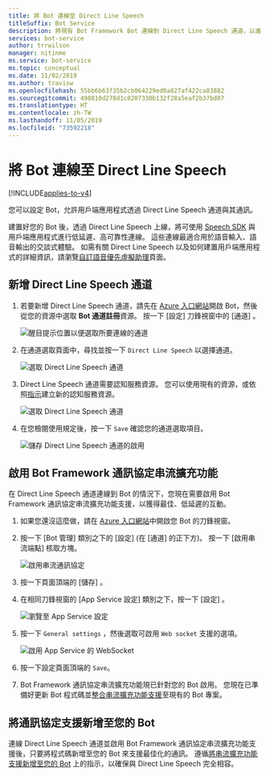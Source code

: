 ```yaml
---
title: 將 Bot 連線至 Direct Line Speech
titleSuffix: Bot Service
description: 將現有 Bot Framework Bot 連線到 Direct Line Speech 通道，以進行高可靠性、低延遲語音輸入、語音輸出互動的概觀和所需步驟。
services: bot-service
author: trrwilson
manager: nitinme
ms.service: bot-service
ms.topic: conceptual
ms.date: 11/02/2019
ms.author: travisw
ms.openlocfilehash: 55bb6b63f35b2cb064229ed0a827af422ca83882
ms.sourcegitcommit: 490810d278d1c8207330b132f28a5eaf2b37bd07
ms.translationtype: HT
ms.contentlocale: zh-TW
ms.lasthandoff: 11/05/2019
ms.locfileid: "73592218"
---
```

# <a name="connect-a-bot-to-direct-line-speech"></a>將 Bot 連線至 Direct Line Speech

[!INCLUDE[applies-to-v4](includes/applies-to.md)]

您可以設定 Bot，允許用戶端應用程式透過 Direct Line Speech 通道與其通訊。

建置好您的 Bot 後，透過 Direct Line Speech 上線，將可使用 [Speech SDK](https://aka.ms/speech/sdk) 與用戶端應用程式進行低延遲、高可靠性連線。 這些連線最適合用於語音輸入、語音輸出的交談式體驗。 如需有關 Direct Line Speech 以及如何建置用戶端應用程式的詳細資訊，請瀏覽[自訂語音優先虛擬助理](https://aka.ms/bots/speech/va)頁面。 

## <a name="add-the-direct-line-speech-channel"></a>新增 Direct Line Speech 通道

1. 若要新增 Direct Line Speech 通道，請先在 [Azure 入口網站](https://portal.azure.com)開啟 Bot，然後從您的資源中選取 **Bot 通道註冊**資源。 按一下 [設定] 刀鋒視窗中的 [通道]  。

    ![醒目提示位置以便選取所要連線的通道](media/voice-first-virtual-assistants/bot-service-channel-directlinespeech-selectchannel.png "選取通道")

1. 在通道選取頁面中，尋找並按一下 `Direct Line Speech` 以選擇通道。

    ![選取 Direct Line Speech 通道](media/voice-first-virtual-assistants/bot-service-channel-directlinespeech-connectspeechchannel.png "與 Direct Line Speech 連線")

1. Direct Line Speech 通道需要認知服務資源。 您可以使用現有的資源，或依照[指示](https://docs.microsoft.com/azure/cognitive-services/cognitive-services-apis-create-account)建立新的認知服務資源。 

    ![選取 Direct Line Speech 通道](media/voice-first-virtual-assistants/bot-service-channel-directlinespeech-cognitivesericesaccount-selection.png "選取認知服務資源")

1. 在您檢閱使用規定後，按一下 `Save` 確認您的通道選取項目。

    ![儲存 Direct Line Speech 通道的啟用](media/voice-first-virtual-assistants/bot-service-channel-directlinespeech-savechannel.png "儲存通道設定")

## <a name="enable-the-bot-framework-protocol-streaming-extensions"></a>啟用 Bot Framework 通訊協定串流擴充功能

在 Direct Line Speech 通道連線到 Bot 的情況下，您現在需要啟用 Bot Framework 通訊協定串流擴充功能支援，以獲得最佳、低延遲的互動。

1. 如果您還沒這麼做，請在 [Azure 入口網站](https://portal.azure.com)中開啟您 Bot 的刀鋒視窗。 

1. 按一下 [Bot 管理]  類別之下的 [設定]  (在 [通道]  的正下方)。 按一下 [啟用串流端點]  核取方塊。

    ![啟用串流通訊協定](media/voice-first-virtual-assistants/bot-service-channel-directlinespeech-enablestreamingsupport.png "啟用串流延伸模組支援")

1. 按一下頁面頂端的 [儲存]  。

1. 在相同刀鋒視窗的 [App Service 設定]  類別之下，按一下 [設定]  。

    ![瀏覽至 App Service 設定](media/voice-first-virtual-assistants/bot-service-channel-directlinespeech-configureappservice.png "設定 App Service")

1. 按一下 `General settings` ，然後選取可啟用 `Web socket` 支援的選項。

    ![啟用 App Service 的 WebSocket](media/voice-first-virtual-assistants/bot-service-channel-directlinespeech-enablewebsockets.png "啟用 Websocket")

1. 按一下設定頁面頂端的 `Save`。

1. Bot Framework 通訊協定串流擴充功能現已針對您的 Bot 啟用。 您現在已準備好更新 Bot 程式碼並[整合串流擴充功能支援](https://aka.ms/botframework/addstreamingprotocolsupport)至現有的 Bot 專案。

## <a name="adding-protocol-support-to-your-bot"></a>將通訊協定支援新增至您的 Bot

連線 Direct Line Speech 通道並啟用 Bot Framework 通訊協定串流擴充功能支援後，只要將程式碼新增至您的 Bot 來支援最佳化的通訊。 遵循[將串流擴充功能支援新增至您的 Bot](https://aka.ms/botframework/addstreamingprotocolsupport) 上的指示，以確保與 Direct Line Speech 完全相容。


